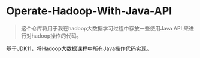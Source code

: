 # Operate-Hadoop-With-Java-API

> 这个仓库将用于我在hadoop大数据学习过程中存放一些使用Java API 来进行对hadoop操作的代码。

基于JDK11，将Hadoop大数据课程中所有Java操作代码实现。
